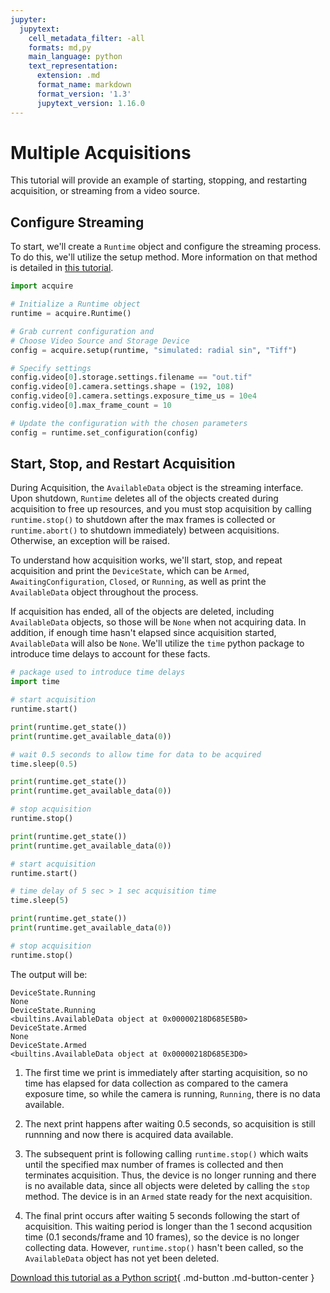 ```yaml
---
jupyter:
  jupytext:
    cell_metadata_filter: -all
    formats: md,py
    main_language: python
    text_representation:
      extension: .md
      format_name: markdown
      format_version: '1.3'
      jupytext_version: 1.16.0
---
```


# Multiple Acquisitions

This tutorial will provide an example of starting, stopping, and restarting acquisition, or streaming from a video source.

## Configure Streaming

To start, we'll create a `Runtime` object and configure the streaming process. To do this, we'll utilize the setup method. More information on that method is detailed in [this tutorial](https://acquire-project.github.io/acquire-docs/tutorials/setup).

```python
import acquire

# Initialize a Runtime object
runtime = acquire.Runtime()

# Grab current configuration and
# Choose Video Source and Storage Device
config = acquire.setup(runtime, "simulated: radial sin", "Tiff")

# Specify settings
config.video[0].storage.settings.filename == "out.tif"
config.video[0].camera.settings.shape = (192, 108)
config.video[0].camera.settings.exposure_time_us = 10e4
config.video[0].max_frame_count = 10

# Update the configuration with the chosen parameters
config = runtime.set_configuration(config)
```

## Start, Stop, and Restart Acquisition

During Acquisition, the `AvailableData` object is the streaming interface. Upon shutdown, `Runtime` deletes all of the objects created during acquisition to free up resources, and you must stop acquisition by calling `runtime.stop()` to shutdown after the max frames is collected or `runtime.abort()` to shutdown immediately) between acquisitions. Otherwise, an exception will be raised.

To understand how acquisition works, we'll start, stop, and repeat acquisition and print the `DeviceState`, which can be `Armed`, `AwaitingConfiguration`, `Closed`, or `Running`, as well as print the `AvailableData` object throughout the process.

If acquisition has ended, all of the objects are deleted, including `AvailableData` objects, so those will be `None` when not acquiring data. In addition, if enough time hasn't elapsed since acquisition started, `AvailableData` will also be `None`. We'll utilize the `time` python package to introduce time delays to account for these facts.

```python
# package used to introduce time delays
import time

# start acquisition
runtime.start()

print(runtime.get_state())
print(runtime.get_available_data(0))

# wait 0.5 seconds to allow time for data to be acquired
time.sleep(0.5)

print(runtime.get_state())
print(runtime.get_available_data(0))

# stop acquisition
runtime.stop()

print(runtime.get_state())
print(runtime.get_available_data(0))

# start acquisition
runtime.start()

# time delay of 5 sec > 1 sec acquisition time
time.sleep(5)

print(runtime.get_state())
print(runtime.get_available_data(0))

# stop acquisition
runtime.stop()
```

The output will be:

```
DeviceState.Running
None
DeviceState.Running
<builtins.AvailableData object at 0x00000218D685E5B0>
DeviceState.Armed
None
DeviceState.Armed
<builtins.AvailableData object at 0x00000218D685E3D0>
```
1. The first time we print is immediately after starting acquisition, so no time has elapsed for data collection as compared to the camera exposure time, so while the camera is running, `Running`, there is no data available.

3. The next print happens after waiting 0.5 seconds, so acquisition is still runnning and now there is acquired data available.

5. The subsequent print is following calling `runtime.stop()` which waits until the specified max number of frames is collected and then terminates acquisition. Thus, the device is no longer running and there is no available data, since all objects were deleted by calling the `stop` method. The device is in an `Armed` state ready for the next acquisition.

7. The final print occurs after waiting 5 seconds following the start of acquisition. This waiting period is longer than the 1 second acqusition time (0.1 seconds/frame and 10 frames), so the device is no longer collecting data. However, `runtime.stop()` hasn't been called, so the `AvailableData` object has not yet been deleted.

[Download this tutorial as a Python script](start_stop.py){ .md-button .md-button-center }
